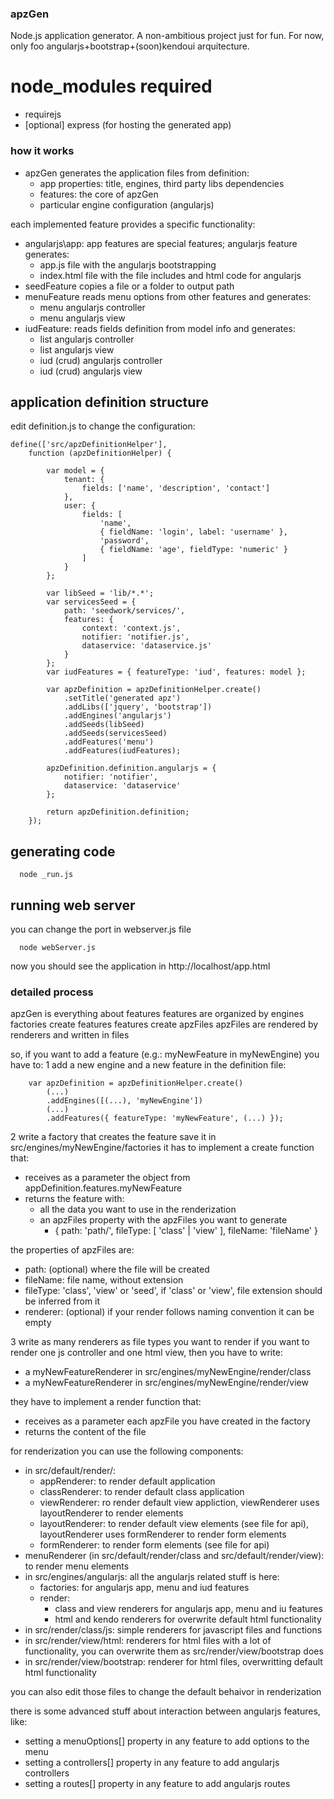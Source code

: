 ### apzGen
Node.js application generator. A non-ambitious project just for fun.
For now, only foo angularjs+bootstrap+(soon)kendoui arquitecture.

# node_modules required
- requirejs
- [optional] express (for hosting the generated app)

### how it works
- apzGen generates the application files from definition:
  - app properties: title, engines, third party libs dependencies
  - features: the core of apzGen
  - particular engine configuration (angularjs)

each implemented feature provides a specific functionality:
- angularjs\app: app features are special features; angularjs feature generates:
	- app.js file with the angularjs bootstrapping 
	- index.html file with the file includes and html code for angularjs
- seedFeature copies a file or a folder to output path
- menuFeature reads menu options from other features and generates: 
	- menu angularjs controller 
	- menu angularjs view
- iudFeature: reads fields definition from model info and generates:
	- list angularjs controller
	- list angularjs view 
	- iud (crud) angularjs controller 
	- iud (crud) angularjs view

## application definition structure
edit definition.js to change the configuration:
```
define(['src/apzDefinitionHelper'],
	function (apzDefinitionHelper) {

		var model = {
			tenant: {
				fields: ['name', 'description', 'contact']
			},
			user: {
				fields: [
					'name',
					{ fieldName: 'login', label: 'username' },
					'password',
					{ fieldName: 'age', fieldType: 'numeric' }
				]
			}
		};

		var libSeed = 'lib/*.*';
		var servicesSeed = {
			path: 'seedwork/services/',
			features: {
				context: 'context.js',
				notifier: 'notifier.js',
				dataservice: 'dataservice.js'
			}
		};
		var iudFeatures = { featureType: 'iud', features: model };

		var apzDefinition = apzDefinitionHelper.create()
			.setTitle('generated apz')
			.addLibs(['jquery', 'bootstrap'])
			.addEngines('angularjs')
			.addSeeds(libSeed)
			.addSeeds(servicesSeed)
			.addFeatures('menu')
			.addFeatures(iudFeatures);

		apzDefinition.definition.angularjs = {
			notifier: 'notifier',
			dataservice: 'dataservice'
		};

		return apzDefinition.definition;
	});

```

## generating code
```
  node _run.js
```
## running web server
you can change the port in webserver.js file
```
  node webServer.js
```
now you should see the application in http://localhost/app.html

### detailed process
apzGen is everything about features
features are organized by engines
factories create features
features create apzFiles
apzFiles are rendered by renderers and written in files

so, if you want to add a feature (e.g.: myNewFeature in myNewEngine) you have to:
1	add a new engine and a new feature in the definition file:
```
	var apzDefinition = apzDefinitionHelper.create()
		(...)
		.addEngines([(...), 'myNewEngine'])
		(...)
		.addFeatures({ featureType: 'myNewFeature', (...) });
```

2	write a factory that creates the feature
save it in src/engines/myNewEngine/factories
it has to implement a create function that:
- receives as a parameter the object from appDefinition.features.myNewFeature
- returns the feature with:
	- all the data you want to use in the renderization
	- an apzFiles property with the apzFiles you want to generate
		- { path: 'path/', fileType: [ 'class' | 'view' ], fileName: 'fileName' } 
 
the properties of apzFiles are:
- path: (optional) where the file will be created
- fileName: file name, without extension
- fileType: 'class', 'view' or 'seed', if 'class' or 'view', file extension should be inferred from it
- renderer: (optional) if your render follows naming convention it can be empty

3	write as many renderers as file types you want to render
if you want to render one js controller and one html view, then you have to write:
- a myNewFeatureRenderer in src/engines/myNewEngine/render/class
- a myNewFeatureRenderer in src/engines/myNewEngine/render/view

they have to implement a render function that:
- receives as a parameter each apzFile you have created in the factory
- returns the content of the file

for renderization you can use the following components:
- in src/default/render/:
	- appRenderer: to render default application
	- classRenderer: to render default class application
	- viewRenderer: ro render default view appliction, viewRenderer uses layoutRenderer to render elements
	- layoutRenderer: to render default view elements (see file for api), layoutRenderer uses formRenderer to render form elements
	- formRenderer: to render form elements (see file for api)
- menuRenderer (in src/default/render/class and src/default/render/view): to render menu elements
- in src/engines/angularjs: all the angularjs related stuff is here:
	- factories: for angularjs app, menu and iud features
	- render: 
		- class and view renderers for angularjs app, menu and iu features
		- html and kendo renderers for overwrite default html functionality
- in src/render/class/js: simple renderers for javascript files and functions
- in src/render/view/html: renderers for html files with a lot of functionality, you can overwrite them as src/render/view/bootstrap does
- in src/render/view/bootstrap: renderer for html files, overwritting default html functionality

you can also edit those files to change the default behaivor in renderization

there is some advanced stuff about interaction between angularjs features, like:
- setting a menuOptions[] property in any feature to add options to the menu 
- setting a controllers[] property in any feature to add angularjs controllers
- setting a routes[] property in any feature to add angularjs routes